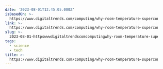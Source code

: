 ```yaml
---
date: '2023-08-01T12:45:05.000Z'
isBasedOn: >-
  https://www.digitaltrends.com/computing/why-room-temperature-superconductors-are-a-big-deal/
link: >-
  https://www.digitaltrends.com/computing/why-room-temperature-superconductors-are-a-big-deal/
slug: >-
  2023-08-01-httpswwwdigitaltrendscomcomputingwhy-room-temperature-superconductors-are-a-big-deal
tags:
  - science
  - tech
title: >-
  https://www.digitaltrends.com/computing/why-room-temperature-superconductors-are-a-big-deal/
---
```


